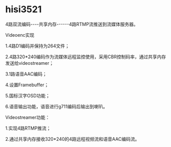 # hisi3521
 4路双流编码----共享内存------4路RTMP流推送到流媒体服务器。
 
 Videoenc实现

 1.4路D1编码并保持为264文件；

 2.4路320*240编码作为流媒体远程监控使用，采用CBR控制码率，通过共享内存发送给videostreamer；
 
 3.1路语音AAC编码；
 
 4.设置Framebuffer；
 
 5.国标汉字OSD功能；
 
 6.语音输出功能，语音进行g711编码后输出到喇叭。
 
 Videostreamer功能：
 
 1.实现4路RTMP推流；
 
 2.通过共享内存接收320*240的4路远程视频流和语音AAC编码流。
 
 
